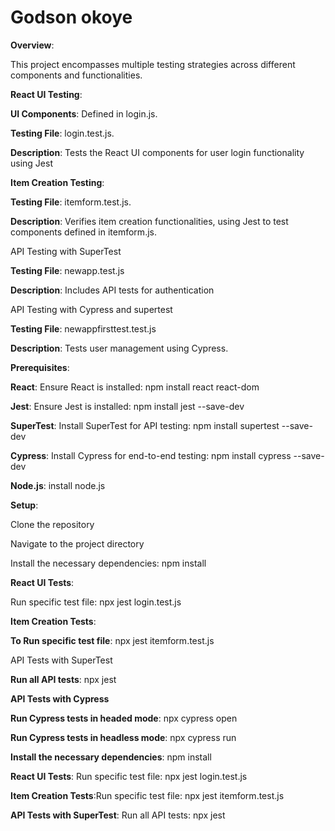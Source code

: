 # Godson okoye  

**Overview**:   

This project encompasses multiple testing strategies across different components and functionalities.  

**React UI Testing**:  

**UI Components**: Defined in login.js.  

 **Testing File**: login.test.js.  
 
 **Description**: Tests the React UI components for user login functionality using Jest  
 
**Item Creation Testing**:   

 **Testing File**: itemform.test.js.  
 
 **Description**: Verifies item creation functionalities, using Jest to test components defined in itemform.js.  
 
 API Testing with SuperTest  
 
 **Testing File**: newapp.test.js  
 
 **Description**: Includes API tests for authentication  
 
 API Testing with Cypress and supertest  
 
 **Testing File**: newappfirsttest.test.js  
 
 **Description**: Tests user management using Cypress.  
 
 **Prerequisites**:  
 
 **React**: Ensure React is installed: npm install react react-dom  
 
 **Jest**: Ensure Jest is installed: npm install jest --save-dev  
 
 **SuperTest**: Install SuperTest for API testing: npm install supertest --save-dev  
 
 **Cypress**: Install Cypress for end-to-end testing: npm install cypress --save-dev  
 
 **Node.js**: install node.js  
 
 **Setup**:  
 
 Clone the repository  
 
 Navigate to the project directory  
 
 Install the necessary dependencies: npm install  
 
 **React UI Tests**:  
 
  Run specific test file: npx jest login.test.js  
  
  **Item Creation Tests**:  
  
  **To Run specific test file**: npx jest itemform.test.js  
  
   API Tests with SuperTest  
   
   **Run all API tests**: npx jest  
   
   **API Tests with Cypress**  
   
   **Run Cypress tests in headed mode**: npx cypress open  
   
   **Run Cypress tests in headless mode**: npx cypress run  
   
**Install the necessary dependencies**: npm install  

**React UI Tests**: Run specific test file: npx jest login.test.js  

**Item Creation Tests**:Run specific test file: npx jest itemform.test.js  

**API Tests with SuperTest**: Run all API tests: npx jest  

